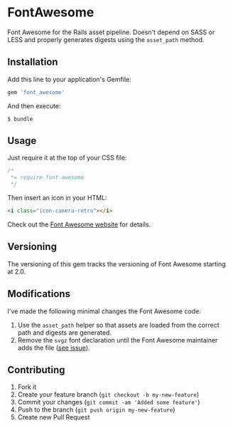 # FontAwesome

Font Awesome for the Rails asset pipeline. Doesn't depend on SASS or LESS and properly generates digests using the `asset_path` method.

## Installation

Add this line to your application's Gemfile:

```ruby
gem 'font_awesome'
```

And then execute:

    $ bundle

## Usage

Just require it at the top of your CSS file:

```css
/*
 *= require font-awesome
 */
```

Then insert an icon in your HTML:

```html
<i class="icon-camera-retro"></i>
```

Check out the [Font Awesome website](http://fortawesome.github.com/Font-Awesome/) for details.

## Versioning

The versioning of this gem tracks the versioning of Font Awesome starting at 2.0.

## Modifications

I've made the following minimal changes the Font Awesome code:

1. Use the `asset_path` helper so that assets are loaded from the correct path and digests are generated.
2. Remove the `svgz` font declaration until the Font Awesome maintainer adds the file ([see issue](https://github.com/FortAwesome/Font-Awesome/issues/233)).

## Contributing

1. Fork it
2. Create your feature branch (`git checkout -b my-new-feature`)
3. Commit your changes (`git commit -am 'Added some feature'`)
4. Push to the branch (`git push origin my-new-feature`)
5. Create new Pull Request
